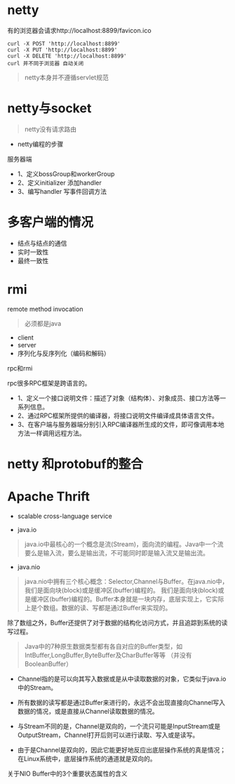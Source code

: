 # netty
有的浏览器会请求http://localhost:8899/favicon.ico

    curl -X POST 'http://localhost:8899'
    curl -X PUT 'http://localhost:8899'
    curl -X DELETE 'http://localhost:8899'
    curl 并不同于浏览器 自动关闭
        
>netty本身并不遵循servlet规范

# netty与socket
>netty没有请求路由

- netty编程的步骤

服务器端 
  - 1、定义bossGroup和workerGroup
  - 2、定义initializer 添加handler
  - 3、编写handler 写事件回调方法

# 多客户端的情况

- 结点与结点的通信
- 实时一致性
- 最终一致性

# rmi

remote method invocation
>必须都是java
- client
- server
- 序列化与反序列化（编码和解码）

rpc和rmi

rpc很多RPC框架是跨语言的。

- 1、定义一个接口说明文件：描述了对象（结构体）、对象成员、接口方法等一系列信息。
- 2、通过RPC框架所提供的编译器，将接口说明文件编译成具体语言文件。
- 3、在客户端与服务器端分别引入RPC编译器所生成的文件，即可像调用本地方法一样调用远程方法。

# netty 和protobuf的整合

# Apache Thrift

- scalable cross-language service

- java.io
>java.io中最核心的一个概念是流(Stream)，面向流的编程。Java中一个流要么是输入流，要么是输出流，不可能同时即是输入流又是输出流。

- java.nio
> java.nio中拥有三个核心概念：Selector,Channel与Buffer。在java.nio中，我们是面向块(block)或是缓冲区(buffer)编程的。
我们是面向块(block)或是缓冲区(buffer)编程的。Buffer本身就是一块内存，底层实现上，它实际上是个数组。数据的读、写都是通过Buffer来实现的。

除了数组之外，Buffer还提供了对于数据的结构化访问方式，并且追踪到系统的读写过程。
>Java中的7种原生数据类型都有各自对应的Buffer类型，如IntBuffer,LongBuffer,ByteBuffer及CharBuffer等等 （并没有BooleanBuffer）

- Channel指的是可以向其写入数据或是从中读取数据的对象，它类似于java.io中的Stream。

- 所有数据的读写都是通过Buffer来进行的，永远不会出现直接向Channel写入数据的情况，或是直接从Channel读取数据的情况。

- 与Stream不同的是，Channel是双向的，一个流只可能是InputStream或是OutputStream，Channel打开后则可以进行读取、写入或是读写。

- 由于是Channel是双向的，因此它能更好地反应出底层操作系统的真是情况；在Linux系统中，底层操作系统的通道就是双向的。

关于NIO Buffer中的3个重要状态属性的含义